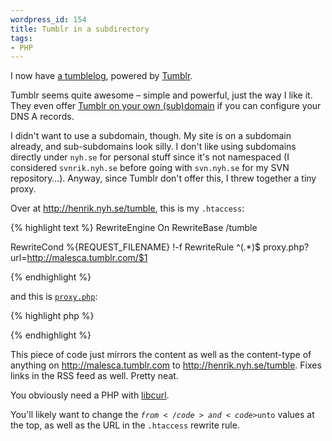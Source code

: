 ```yaml
--- 
wordpress_id: 154
title: Tumblr in a subdirectory
tags: 
- PHP
---
```

I now have <a href="http://henrik.nyh.se/tumble/">a tumblelog</a>, powered by <a href="http://www.tumblr.com/">Tumblr</a>.

Tumblr seems quite awesome – simple and powerful, just the way I like it. They even offer <a href="http://www.tumblr.com/faqs#custom_domains">Tumblr on your own (sub)domain</a> if you can configure your DNS A records.

I didn't want to use a subdomain, though. My site is on a subdomain already, and sub-subdomains look silly. I don't like using subdomains directly under <code>nyh.se</code> for personal stuff since it's not namespaced (I considered <code>svnrik.nyh.se</code> before going with <code>svn.nyh.se</code> for my SVN repository…). Anyway, since Tumblr don't offer this, I threw together a tiny proxy.

<!--more-->

Over at <a href="http://henrik.nyh.se/tumble">http://henrik.nyh.se/tumble</a>, this is my <code>.htaccess</code>:

{% highlight text %}
 RewriteEngine On
RewriteBase /tumble

RewriteCond %{REQUEST_FILENAME} !-f
RewriteRule ^(.*)$  proxy.php?url=http://malesca.tumblr.com/$1 


{% endhighlight %}

and this is <a href="http://henrik.nyh.se/uploads/proxy.phps"><code>proxy.php</code></a>:

{% highlight php %}
<?php 

$from = "malesca.tumblr.com";
$unto = "henrik.nyh.se/tumble";

// Because Dreamhost doesn't do remote fopens, and to get content-type
function fetch($url) {
	$curl = curl_init();
	$timeout = 5; // set to zero for no timeout
	curl_setopt($curl, CURLOPT_RETURNTRANSFER, 1);
	curl_setopt($curl, CURLOPT_URL, $url);
	curl_setopt($curl, CURLOPT_CONNECTTIMEOUT, $timeout);
	curl_setopt($curl, CURLOPT_FOLLOWLOCATION, 1);
        $html = curl_exec($curl);
	$content_type = curl_getinfo($curl, CURLINFO_CONTENT_TYPE);
	curl_close($curl);
	return array($html, $content_type);
}

list($html, $content_type) = fetch($_GET['url']);

// Fix root-relative links etc.
$html = preg_replace('/\b(href|src|rel)="\//', '$1="http://'.$unto.'/', $html);
// Replace the old URL with the new
$html = str_replace($from, $unto, $html);

header("Content-type: $content_type");
echo $html;

?>
{% endhighlight %}

This piece of code just mirrors the content as well as the content-type of anything on <a href="http://malesca.tumblr.com">http://malesca.tumblr.com</a> to <a href="http://henrik.nyh.se/tumble">http://henrik.nyh.se/tumble</a>. Fixes links in the RSS feed as well. Pretty neat.

You obviously need a PHP with <a href="http://php.net/curl">libcurl</a>.

You'll likely want to change the <code>$from</code> and <code>$unto</code> values at the top, as well as the URL in the <code>.htaccess</code> rewrite rule.
